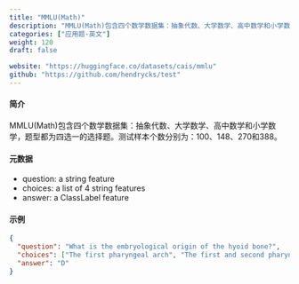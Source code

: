 ```yaml
---
title: "MMLU(Math)"
description: "MMLU(Math)包含四个数学数据集：抽象代数、大学数学、高中数学和小学数学，题型都为四选一的选择题。测试样本个数分别为：100、148、270和388。"
categories: ["应用题-英文"]
weight: 120
draft: false

website: "https://huggingface.co/datasets/cais/mmlu"
github: "https://github.com/hendrycks/test"
---
```


#### 简介

MMLU(Math)包含四个数学数据集：抽象代数、大学数学、高中数学和小学数学，题型都为四选一的选择题。测试样本个数分别为：100、148、270和388。

#### 元数据

* question: a string feature
* choices: a list of 4 string features
* answer: a ClassLabel feature

#### 示例

```json
{
  "question": "What is the embryological origin of the hyoid bone?",
  "choices": ["The first pharyngeal arch", "The first and second pharyngeal arches", "The second pharyngeal arch", "The second and third pharyngeal arches"],
  "answer": "D"
}
```